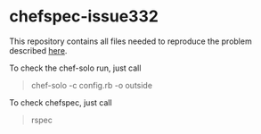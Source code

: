 chefspec-issue332
=================

This repository contains all files needed to reproduce the problem described
[here](https://github.com/sethvargo/chefspec/issues/332).

To check the chef-solo run, just call

> chef-solo -c config.rb -o outside

To check chefspec, just call

> rspec
